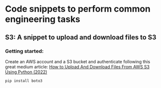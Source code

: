 # Code snippets to perform common engineering tasks
## S3: A snippet to upload and download files to S3
### Getting started:
Create an AWS account and a S3 bucket and authenticate following this great medium article:
[How to Upload And Download Files From AWS S3 Using Python (2022)](https://medium.com/towards-data-science/how-to-upload-and-download-files-from-aws-s3-using-python-2022-4c9b787b15f2)
```
pip install boto3
```
